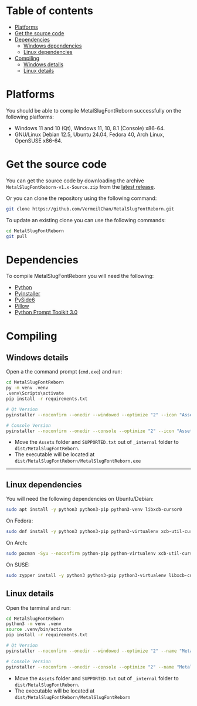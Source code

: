 # Table of contents

- [Platforms](#platforms)
- [Get the source code](#get-the-source-code)
- [Dependencies](#dependencies)
   - [Windows dependencies](#dependencies)
   - [Linux dependencies](#linux-dependencies)
- [Compiling](#compiling)
   - [Windows details](#windows-details)
   - [Linux details](#linux-details)

# Platforms

You should be able to compile MetalSlugFontReborn successfully on the following
platforms:

- Windows 11 and 10 (Qt), Windows 11, 10, 8.1 (Console) x86-64.
- GNU/Linux Debian 12.5, Ubuntu 24.04, Fedora 40, Arch Linux, OpenSUSE x86-64.

# Get the source code

You can get the source code by downloading the archive `MetalSlugFontReborn-v1.x-Source.zip` from the [latest release](https://github.com/VermeilChan/MetalSlugFontReborn/releases/latest).

Or you can clone the repository using the following command:
```sh
git clone https://github.com/VermeilChan/MetalSlugFontReborn.git
```
To update an existing clone you can use the following commands:
```sh
cd MetalSlugFontReborn
git pull
```
# Dependencies

To compile MetalSlugFontReborn you will need the following:

- [Python](https://www.python.org/)
- [PyInstaller](https://pyinstaller.org/en/stable/)
- [PySide6](https://pypi.org/project/PySide6/)
- [Pillow](https://pillow.readthedocs.io/en/stable/)
- [Python Prompt Toolkit 3.0](https://python-prompt-toolkit.readthedocs.io/en/master/)

# Compiling

## Windows details

Open a the command prompt (`cmd.exe`) and run:

```sh
cd MetalSlugFontReborn
py -m venv .venv
.venv\Scripts\activate
pip install -r requirements.txt
```
```sh
# Qt Version
pyinstaller --noconfirm --onedir --windowed --optimize "2" --icon "Assets/Icons/Raubtier.ico" --name "MetalSlugFontReborn" --clean --version-file "versionfile.txt" --add-data "Assets;Assets/" --add-data "Src/special_characters.py;." --add-data "Src/image_generation.py;." --add-data "Src/themes.py;." --add-data "Src/utils.py;." --add-data "Src/info.py;." --add-data "Docs/SUPPORTED.txt;."  "Src/qt-version.py"
```
```sh
# Console Version
pyinstaller --noconfirm --onedir --console --optimize "2" --icon "Assets/Icons/Raubtier.ico" --name "MetalSlugFontReborn" --clean --version-file "versionfile.txt" --add-data "Assets;Assets/" --add-data "Src/special_characters.py;." --add-data "Src/image_generation.py;." --add-data "Src/info.py;." --add-data "Docs/SUPPORTED.txt;."  "Src/console-version.py"
```

- Move the `Assets` folder and `SUPPORTED.txt` out of `_internal` folder to `dist/MetalSlugFontReborn`.
- The executable will be located at `dist/MetalSlugFontReborn/MetalSlugFontReborn.exe`

---

## Linux dependencies

You will need the following dependencies on Ubuntu/Debian:
```sh
sudo apt install -y python3 python3-pip python3-venv libxcb-cursor0
```
On Fedora:
```sh
sudo dnf install -y python3 python3-pip python3-virtualenv xcb-util-cursor
```
On Arch:
```sh
sudo pacman -Syu --noconfirm python-pip python-virtualenv xcb-util-cursor
```
On SUSE:
```sh
sudo zypper install -y python3 python3-pip python3-virtualenv libxcb-cursor0
```

## Linux details

Open the terminal and run:

```sh
cd MetalSlugFontReborn
python3 -m venv .venv
source .venv/bin/activate
pip install -r requirements.txt
```
```sh
# Qt Version
pyinstaller --noconfirm --onedir --windowed --optimize "2" --name "MetalSlugFontReborn" --clean --add-data "Assets:Assets/" --add-data "Src/special_characters.py:." --add-data "Src/image_generation.py:." --add-data "Src/themes.py:." --add-data "Src/utils.py:." --add-data "Src/info.py:." --add-data "Docs/SUPPORTED.txt:."  "Src/qt-version.py"
```
```sh
# Console Version
pyinstaller --noconfirm --onedir --console --optimize "2" --name "MetalSlugFontReborn" --clean --add-data "Assets:Assets/" --add-data "Src/special_characters.py:." --add-data "Src/image_generation.py:." --add-data "Src/info.py:." --add-data "Docs/SUPPORTED.txt:."  "Src/console-version.py"
```

- Move the `Assets` folder and `SUPPORTED.txt` out of `_internal` folder to `dist/MetalSlugFontReborn`.
- The executable will be located at `dist/MetalSlugFontReborn/MetalSlugFontReborn`
